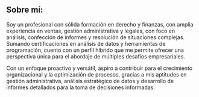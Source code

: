 ## Sobre mí:

Soy un profesional con sólida formación en derecho y finanzas, con amplia experiencia en ventas, gestión administrativa y legales, con foco en análisis, confección de informes y resolución de situaciones complejas. Sumando certificaciones en análisis de datos y herramientas de programación, cuento con un perfil híbrido que me permite ofrecer una perspectiva única para el abordaje de múltiples desafíos empresariales.

Con un enfoque proactivo y versátil, aspiro a contribuir para el crecimiento organizacional y la optimización de procesos, gracias a mis aptitudes en gestión administrativa, análisis estratégico de datos y desarrollo de informes detallados para la toma de decisiones informadas.


<!--
**Dexecas05/Dexecas05** is a ✨ _special_ ✨ repository because its `README.md` (this file) appears on your GitHub profile.

Here are some ideas to get you started:

- 🔭 I’m currently working on ...
- 🌱 I’m currently learning ...
- 👯 I’m looking to collaborate on ...
- 🤔 I’m looking for help with ...
- 💬 Ask me about ...
- 📫 How to reach me: ...
- 😄 Pronouns: ...
- ⚡ Fun fact: ...
-->
